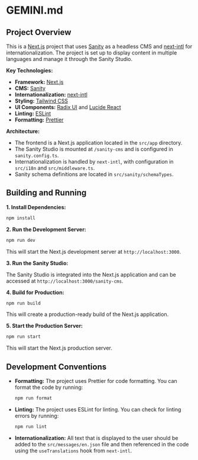 # GEMINI.md

## Project Overview

This is a [Next.js](https://nextjs.org/) project that uses [Sanity](https://www.sanity.io/) as a headless CMS and [next-intl](https://next-intl-docs.vercel.app/) for internationalization. The project is set up to display content in multiple languages and manage it through the Sanity Studio.

**Key Technologies:**

*   **Framework:** [Next.js](https://nextjs.org/)
*   **CMS:** [Sanity](https://www.sanity.io/)
*   **Internationalization:** [next-intl](https://next-intl-docs.vercel.app/)
*   **Styling:** [Tailwind CSS](https://tailwindcss.com/)
*   **UI Components:** [Radix UI](https://www.radix-ui.com/) and [Lucide React](https://lucide.dev/guide/packages/lucide-react)
*   **Linting:** [ESLint](https://eslint.org/)
*   **Formatting:** [Prettier](https://prettier.io/)

**Architecture:**

*   The frontend is a Next.js application located in the `src/app` directory.
*   The Sanity Studio is mounted at `/sanity-cms` and is configured in `sanity.config.ts`.
*   Internationalization is handled by `next-intl`, with configuration in `src/i18n` and `src/middleware.ts`.
*   Sanity schema definitions are located in `src/sanity/schemaTypes`.

## Building and Running

**1. Install Dependencies:**

```bash
npm install
```

**2. Run the Development Server:**

```bash
npm run dev
```

This will start the Next.js development server at `http://localhost:3000`.

**3. Run the Sanity Studio:**

The Sanity Studio is integrated into the Next.js application and can be accessed at `http://localhost:3000/sanity-cms`.

**4. Build for Production:**

```bash
npm run build
```

This will create a production-ready build of the Next.js application.

**5. Start the Production Server:**

```bash
npm run start
```

This will start the Next.js production server.

## Development Conventions

*   **Formatting:** The project uses Prettier for code formatting. You can format the code by running:

    ```bash
    npm run format
    ```

*   **Linting:** The project uses ESLint for linting. You can check for linting errors by running:

    ```bash
    npm run lint
    ```

*   **Internationalization:** All text that is displayed to the user should be added to the `src/messages/en.json` file and then referenced in the code using the `useTranslations` hook from `next-intl`.
